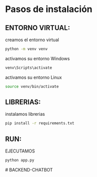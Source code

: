 # Pasos de instalación

## ENTORNO VIRTUAL:
creamos el entorno virtual
```sh
python -m venv venv
```

activamos su entorno Windows
```sh
venv\Scripts\activate
```
activamos su entorno Linux
```sh
source venv/bin/activate
```

## LIBRERIAS:
instalamos librerias

```sh
pip install -r requirements.txt
```

## RUN:
EJECUTAMOS

```sh
python app.py
```
#   B A C K E N D - C H A T B O T  
 